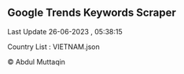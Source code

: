 

## Google Trends Keywords Scraper 
 
Last Update 26-06-2023 , 05:38:15

Country List :
VIETNAM.json



© Abdul Muttaqin 
